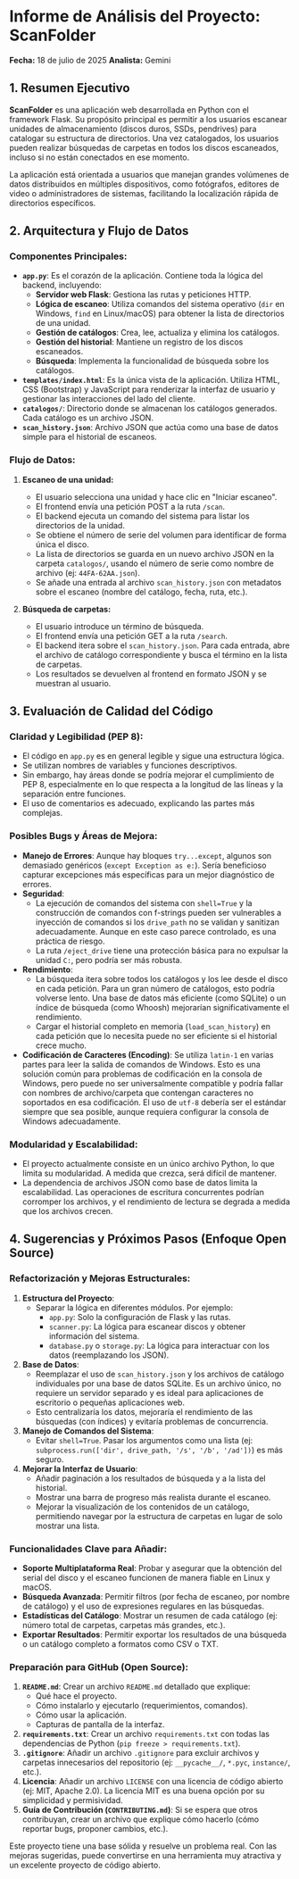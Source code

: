 # Informe de Análisis del Proyecto: ScanFolder

**Fecha:** 18 de julio de 2025
**Analista:** Gemini

## 1. Resumen Ejecutivo

**ScanFolder** es una aplicación web desarrollada en Python con el framework Flask. Su propósito principal es permitir a los usuarios escanear unidades de almacenamiento (discos duros, SSDs, pendrives) para catalogar su estructura de directorios. Una vez catalogados, los usuarios pueden realizar búsquedas de carpetas en todos los discos escaneados, incluso si no están conectados en ese momento.

La aplicación está orientada a usuarios que manejan grandes volúmenes de datos distribuidos en múltiples dispositivos, como fotógrafos, editores de video o administradores de sistemas, facilitando la localización rápida de directorios específicos.

## 2. Arquitectura y Flujo de Datos

### Componentes Principales:

*   **`app.py`**: Es el corazón de la aplicación. Contiene toda la lógica del backend, incluyendo:
    *   **Servidor web Flask**: Gestiona las rutas y peticiones HTTP.
    *   **Lógica de escaneo**: Utiliza comandos del sistema operativo (`dir` en Windows, `find` en Linux/macOS) para obtener la lista de directorios de una unidad.
    *   **Gestión de catálogos**: Crea, lee, actualiza y elimina los catálogos.
    *   **Gestión del historial**: Mantiene un registro de los discos escaneados.
    *   **Búsqueda**: Implementa la funcionalidad de búsqueda sobre los catálogos.
*   **`templates/index.html`**: Es la única vista de la aplicación. Utiliza HTML, CSS (Bootstrap) y JavaScript para renderizar la interfaz de usuario y gestionar las interacciones del lado del cliente.
*   **`catalogos/`**: Directorio donde se almacenan los catálogos generados. Cada catálogo es un archivo JSON.
*   **`scan_history.json`**: Archivo JSON que actúa como una base de datos simple para el historial de escaneos.

### Flujo de Datos:

1.  **Escaneo de una unidad:**
    *   El usuario selecciona una unidad y hace clic en "Iniciar escaneo".
    *   El frontend envía una petición POST a la ruta `/scan`.
    *   El backend ejecuta un comando del sistema para listar los directorios de la unidad.
    *   Se obtiene el número de serie del volumen para identificar de forma única el disco.
    *   La lista de directorios se guarda en un nuevo archivo JSON en la carpeta `catalogos/`, usando el número de serie como nombre de archivo (ej: `44FA-62AA.json`).
    *   Se añade una entrada al archivo `scan_history.json` con metadatos sobre el escaneo (nombre del catálogo, fecha, ruta, etc.).

2.  **Búsqueda de carpetas:**
    *   El usuario introduce un término de búsqueda.
    *   El frontend envía una petición GET a la ruta `/search`.
    *   El backend itera sobre el `scan_history.json`. Para cada entrada, abre el archivo de catálogo correspondiente y busca el término en la lista de carpetas.
    *   Los resultados se devuelven al frontend en formato JSON y se muestran al usuario.

## 3. Evaluación de Calidad del Código

### Claridad y Legibilidad (PEP 8):

*   El código en `app.py` es en general legible y sigue una estructura lógica.
*   Se utilizan nombres de variables y funciones descriptivos.
*   Sin embargo, hay áreas donde se podría mejorar el cumplimiento de PEP 8, especialmente en lo que respecta a la longitud de las líneas y la separación entre funciones.
*   El uso de comentarios es adecuado, explicando las partes más complejas.

### Posibles Bugs y Áreas de Mejora:

*   **Manejo de Errores**: Aunque hay bloques `try...except`, algunos son demasiado genéricos (`except Exception as e:`). Sería beneficioso capturar excepciones más específicas para un mejor diagnóstico de errores.
*   **Seguridad**:
    *   La ejecución de comandos del sistema con `shell=True` y la construcción de comandos con f-strings pueden ser vulnerables a inyección de comandos si los `drive_path` no se validan y sanitizan adecuadamente. Aunque en este caso parece controlado, es una práctica de riesgo.
    *   La ruta `/eject_drive` tiene una protección básica para no expulsar la unidad `C:`, pero podría ser más robusta.
*   **Rendimiento**:
    *   La búsqueda itera sobre todos los catálogos y los lee desde el disco en cada petición. Para un gran número de catálogos, esto podría volverse lento. Una base de datos más eficiente (como SQLite) o un índice de búsqueda (como Whoosh) mejorarían significativamente el rendimiento.
    *   Cargar el historial completo en memoria (`load_scan_history`) en cada petición que lo necesita puede no ser eficiente si el historial crece mucho.
*   **Codificación de Caracteres (Encoding)**: Se utiliza `latin-1` en varias partes para leer la salida de comandos de Windows. Esto es una solución común para problemas de codificación en la consola de Windows, pero puede no ser universalmente compatible y podría fallar con nombres de archivo/carpeta que contengan caracteres no soportados en esa codificación. El uso de `utf-8` debería ser el estándar siempre que sea posible, aunque requiera configurar la consola de Windows adecuadamente.

### Modularidad y Escalabilidad:

*   El proyecto actualmente consiste en un único archivo Python, lo que limita su modularidad. A medida que crezca, será difícil de mantener.
*   La dependencia de archivos JSON como base de datos limita la escalabilidad. Las operaciones de escritura concurrentes podrían corromper los archivos, y el rendimiento de lectura se degrada a medida que los archivos crecen.

## 4. Sugerencias y Próximos Pasos (Enfoque Open Source)

### Refactorización y Mejoras Estructurales:

1.  **Estructura del Proyecto**:
    *   Separar la lógica en diferentes módulos. Por ejemplo:
        *   `app.py`: Solo la configuración de Flask y las rutas.
        *   `scanner.py`: La lógica para escanear discos y obtener información del sistema.
        *   `database.py` o `storage.py`: La lógica para interactuar con los datos (reemplazando los JSON).
2.  **Base de Datos**:
    *   Reemplazar el uso de `scan_history.json` y los archivos de catálogo individuales por una base de datos SQLite. Es un archivo único, no requiere un servidor separado y es ideal para aplicaciones de escritorio o pequeñas aplicaciones web.
    *   Esto centralizaría los datos, mejoraría el rendimiento de las búsquedas (con índices) y evitaría problemas de concurrencia.
3.  **Manejo de Comandos del Sistema**:
    *   Evitar `shell=True`. Pasar los argumentos como una lista (ej: `subprocess.run(['dir', drive_path, '/s', '/b', '/ad'])`) es más seguro.
4.  **Mejorar la Interfaz de Usuario**:
    *   Añadir paginación a los resultados de búsqueda y a la lista del historial.
    *   Mostrar una barra de progreso más realista durante el escaneo.
    *   Mejorar la visualización de los contenidos de un catálogo, permitiendo navegar por la estructura de carpetas en lugar de solo mostrar una lista.

### Funcionalidades Clave para Añadir:

*   **Soporte Multiplataforma Real**: Probar y asegurar que la obtención del serial del disco y el escaneo funcionen de manera fiable en Linux y macOS.
*   **Búsqueda Avanzada**: Permitir filtros (por fecha de escaneo, por nombre de catálogo) y el uso de expresiones regulares en las búsquedas.
*   **Estadísticas del Catálogo**: Mostrar un resumen de cada catálogo (ej: número total de carpetas, carpetas más grandes, etc.).
*   **Exportar Resultados**: Permitir exportar los resultados de una búsqueda o un catálogo completo a formatos como CSV o TXT.

### Preparación para GitHub (Open Source):

1.  **`README.md`**: Crear un archivo `README.md` detallado que explique:
    *   Qué hace el proyecto.
    *   Cómo instalarlo y ejecutarlo (requerimientos, comandos).
    *   Cómo usar la aplicación.
    *   Capturas de pantalla de la interfaz.
2.  **`requirements.txt`**: Crear un archivo `requirements.txt` con todas las dependencias de Python (`pip freeze > requirements.txt`).
3.  **`.gitignore`**: Añadir un archivo `.gitignore` para excluir archivos y carpetas innecesarios del repositorio (ej: `__pycache__/`, `*.pyc`, `instance/`, etc.).
4.  **Licencia**: Añadir un archivo `LICENSE` con una licencia de código abierto (ej: MIT, Apache 2.0). La licencia MIT es una buena opción por su simplicidad y permisividad.
5.  **Guía de Contribución (`CONTRIBUTING.md`)**: Si se espera que otros contribuyan, crear un archivo que explique cómo hacerlo (cómo reportar bugs, proponer cambios, etc.).

Este proyecto tiene una base sólida y resuelve un problema real. Con las mejoras sugeridas, puede convertirse en una herramienta muy atractiva y un excelente proyecto de código abierto.
